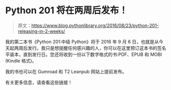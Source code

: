 # Python 201 将在两周后发布！

> 原文：<https://www.blog.pythonlibrary.org/2016/08/23/python-201-releasing-in-2-weeks/>

我的第二本书《Python 201:中级 Python》将于 2016 年 9 月 6 日，也就是从今天起两周后发行。我只是想提醒任何感兴趣的人，你可以在这里预订这本书的签名平装本，直到发行日。您还将收到一份以下数字格式的书:PDF、EPUB 和 MOBI (Kindle 格式)。

我的书也可以在 Gumroad 和 T2 Leanpub 网站上提前发布。

有关更多信息，请查看这些链接！